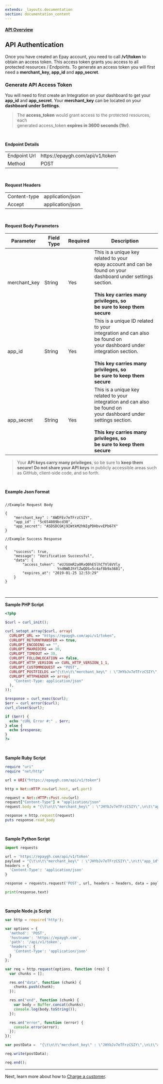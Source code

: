 ```yaml
---
extends: _layouts.documentation
section: documentation_content
---
```

#### [API Overview](/docs/api-reference)

## API Authentication
Once you have created an Epay account, you need to call **/v1/token** to obtain an access token. This access token grants you access to all protected resources / Endpoints. To generate an access token you will first need a **merchant_key, app_id** and **app_secret**.


### Generate API Access Token
You will need to first create an Integration on your dashboard to get your **app_id** and **app_secret**. Your **merchant_key** can be located on your  **dashboard under Settings**.  

> The **access_token** would grant access to the protected resources, each  
> generated access_token **expires in 3600 seconds (1hr)**.

<br>

**Endpoint Details** 
<div class="overflow-y-auto scrollbar-w-2 scrollbar-track-grey-lighter scrollbar-thumb-rounded scrollbar-thumb-grey scrolling-touch">
    <table class="w-full text-left table-collapse">
        <tbody class="align-baseline">
            <tr>
                <td class="p-2 border-t border-grey-light font-mono text-sm text-grey-darkest bg-grey-lighter whitespace-no-wrap">
                    Endpoint Url
                </td>
                <td class="p-2 border-t border-grey-light font-mono text-sm text-blue-lighter whitespace-no-wrap"> 
                    https://epaygh.com/api/v1/token
                </td>
            </tr>
            <tr>
                <td class="p-2 border-t border-grey-light font-mono text-sm text-grey-darkest bg-grey-lighter whitespace-no-wrap">
                    Method
                </td>
                <td class="p-2 border-t border-grey-light font-mono text-sm text-blue-lighter whitespace-no-wrap">
                POST
                </td>
            </tr>
        </tbody>
    </table>
</div>

<br>

**Request Headers**
<div class="overflow-y-auto scrollbar-w-2 scrollbar-track-grey-lighter scrollbar-thumb-rounded scrollbar-thumb-grey scrolling-touch">
    <table class="w-full text-left table-collapse">
        <tbody class="align-baseline">
            <tr>
                <td class="p-2 border-t border-grey-light bg-grey-lighter font-mono text-sm text-grey-darkest whitespace-no-wrap">
                   Content-type
                </td>
                <td class="p-2 border-t border-grey-light font-mono text-sm text-blue-lighter whitespace-no-wrap">        
                    application/json
                </td>
            </tr>
            <tr>
                <td class="p-2 border-t border-grey-light bg-grey-lighter font-mono text-sm text-grey-darkest whitespace-no-wrap">
                    Accept
                </td>
                <td class="p-2 border-t border-grey-light font-mono text-sm text-blue-lighter whitespace-no-wrap">
                application/json
                </td>
            </tr>
        </tbody>
    </table>
</div>

<br>

**Request Body Parameters**

<div class="overflow-y-auto scrollbar-w-2 scrollbar-track-grey-lighter scrollbar-thumb-rounded scrollbar-thumb-grey scrolling-touch">
    <table class="w-full text-left table-collapse">
    <thead>
        <tr>
        <th class="text-sm font-semibold text-grey-darker p-2 bg-grey-lighter">Parameter</th>
        <th class="text-sm font-semibold text-grey-darker p-2 bg-grey-lighter">Field Type</th>
        <th class="text-sm font-semibold text-grey-darker p-2 bg-grey-lighter">Required</th>
        <th class="text-sm font-semibold text-grey-darker p-2 bg-grey-lighter">Description</th>
        </tr>
    </thead>
    <tbody class="align-baseline">
        <tr>
            <td class="p-2 border-t border-grey-light bg-grey-lighter font-mono text-sm text-grey-darkest whitespace-no-wrap">
                merchant_key
            </td>
            <td class="p-2 border-t border-grey-light font-mono text-sm text-blue-lighter whitespace-no-wrap">
                String
            </td>
            <td class="p-2 border-t border-grey-light font-mono text-sm text-purple-dark whitespace-no-wrap">
               Yes
            </td>
            <td class="p-2 border-t border-grey-light font-mono text-sm text-grey-darkest whitespace-no-wrap">
                This is a unique key related to your <br>
                epay account and can be found on your <br>
                dashboard under settings section.<br><br>
                <b>This key carries many privileges, so 
                <br>be sure to keep them secure</b> 
            </td>
        </tr>
         <tr>
            <td class="p-2 border-t border-grey-light bg-grey-lighter font-mono text-sm text-grey-darkest whitespace-no-wrap">
                app_id
            </td>
            <td class="p-2 border-t border-grey-light font-mono text-sm text-blue-lighter whitespace-no-wrap">
                String
            </td>
            <td class="p-2 border-t border-grey-light font-mono text-sm text-purple-dark whitespace-no-wrap">
               Yes
            </td>
            <td class="p-2 border-t border-grey-light font-mono text-sm text-grey-darkest whitespace-no-wrap">
                This is a unique ID related to your <br>
                integration and can also be found on <br>
                your dashboard under integration section.<br><br>
                <b>This key carries many privileges, so 
                <br>be sure to keep them secure</b> 
            </td>
        </tr>
        <tr>
         <tr>
            <td class="p-2 border-t border-grey-light bg-grey-lighter font-mono text-sm text-grey-darkest whitespace-no-wrap">
                app_secret
            </td>
            <td class="p-2 border-t border-grey-light font-mono text-sm text-blue-lighter whitespace-no-wrap">
                String
            </td>
            <td class="p-2 border-t border-grey-light font-mono text-sm text-purple-dark whitespace-no-wrap">
               Yes
            </td>
            <td class="p-2 border-t border-grey-light font-mono text-sm text-grey-darkest whitespace-no-wrap">
                This is a unique key related to your <br>
                integration and can also be found on <br>
                your dashboard under settings section.<br><br> 
                <b>This key carries many privileges, so 
                <br>be sure to keep them secure</b> 
            </td>
        </tr>
    </tbody>
    </table>
</div>


> Your **API keys carry many privileges**, so be sure to **keep them secure!** **Do not share your API keys** in publicly accessible areas such as GitHub, client-side code, and so forth.

<br>

**Example Json Format**
```

//Example Request Body

{	
	"merchant_key" : "AWDFEv7eTFrzCSIY",
	"app_id" : "5c654089bcd30",
	"app_secret": "ASDSDCGKj9IWtkM2hNIgPDHbvvEPb67X"
}

//Example Success Response

{
    "success": true,
    "message": "Verification Successful",
    "data": {
        "access_token": "eUJGUmR2a0RxQ0hESlhCTVl6VVly
                        YndNWDJhYlZwQDS=5c4af8b9a3681",
        "expires_at": "2019-01-25 12:53:29"
    }
}
```
<br>

-------

**Sample PHP Script**
```php
<?php

$curl = curl_init();

curl_setopt_array($curl, array(
  CURLOPT_URL => "https://epaygh.com/api/v1/token",
  CURLOPT_RETURNTRANSFER => true,
  CURLOPT_ENCODING => "",
  CURLOPT_MAXREDIRS => 10,
  CURLOPT_TIMEOUT => 30,
  CURLOPT_FOLLOWLOCATION => false,
  CURLOPT_HTTP_VERSION => CURL_HTTP_VERSION_1_1,
  CURLOPT_CUSTOMREQUEST => "POST",
  CURLOPT_POSTFIELDS =>"{\t\n\t\"merchant_key\" : \"JHYbJv7eTFrzCSIY\",\n\t\"app_id\" : \"5c980089bcd30\",\n\t\"app_secret\": \"2pFNXCGJUHIWtkM2hNIgPDHbvvEPb67X\"\n}",
  CURLOPT_HTTPHEADER => array(
    "Content-Type: application/json"
  ),
));

$response = curl_exec($curl);
$err = curl_error($curl);
curl_close($curl);

if ($err) {
  echo "cURL Error #:" . $err;
} else {
  echo $response;
} 
?>
```

<br>

**Sample Ruby Script**
```ruby
require "uri"
require "net/http"

url = URI("https://epaygh.com/api/v1/token")

http = Net::HTTP.new(url.host, url.port)

request = Net::HTTP::Post.new(url)
request["Content-Type"] = "application/json"
request.body = "{\t\n\t\"merchant_key\" : \"JHYbJv7eTFrzCSIY\",\n\t\"app_id\" : \"5c980089bcd30\",\n\t\"app_secret\": \"2pFNXCGJUHIWtkM2hNIgPDHbvvEPb67X\"\n}"

response = http.request(request)
puts response.read_body
```
<br>

**Sample Python Script**
```python
import requests

url = 'https://epaygh.com/api/v1/token'
payload = "{\t\n\t\"merchant_key\" : \"JHYbJv7eTFrzCSIY\",\n\t\"app_id\" : \"5c980089bcd30\",\n\t\"app_secret\": \"2pFNXCGJUHIWtkM2hNIgPDHbvvEPb67X\"\n}"
headers = {
  'Content-Type': 'application/json'
}

response = requests.request('POST', url, headers = headers, data = payload, allow_redirects=False, timeout=undefined, allow_redirects=false)

print(response.text)
```
<br>

**Sample Node.js Script**
```javascript
var http = require('http');

var options = {
  'method': 'POST',
  'hostname': 'https://epaygh.com',
  'path': '/api/v1/token',
  'headers': {
    'Content-Type': 'application/json'
  }
};

var req = http.request(options, function (res) {
  var chunks = [];

  res.on("data", function (chunk) {
    chunks.push(chunk);
  });

  res.on("end", function (chunk) {
    var body = Buffer.concat(chunks);
    console.log(body.toString());
  });

  res.on("error", function (error) {
    console.error(error);
  });
});

var postData =  "{\t\n\t\"merchant_key\" : \"JHYbJv7eTFrzCSIY\",\n\t\"app_id\" : \"5c980089bcd30\",\n\t\"app_secret\": \"2pFNXCGJUHIWtkM2hNIgPDHbvvEPb67X\"\n}";

req.write(postData);

req.end();
```

----------
Next, learn more about how to [Charge a customer](/docs/api-reference-charge).